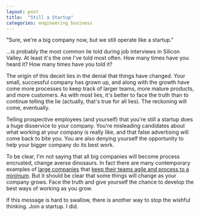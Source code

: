 ```yaml
---
layout: post
title:  "Still a Startup"
categories: engineering business
---
```


"Sure, we're a big company now, but we still operate like a startup."

...is probably the most common lie told during job interviews in Silicon Valley. At least it's the one I've told most often. How many times have you heard it? How many times have you told it?

The origin of this deceit lies in the denial that things have changed. Your small, successful company has grown up, and along with the growth have come more processes to keep track of larger teams, more mature products, and more customers. As with most lies, it's better to face the truth than to continue telling the lie (actually, that's true for all lies). The reckoning will come, eventually.

Telling prospective employees (and yourself) that you're still a startup does a huge disservice to your company. You're misleading candidates about what working at your company is really like, and that false advertising will come back to bite you. You are also denying yourself the opportunity to help your bigger company do its best work.

To be clear, I'm not saying that all big companies will become process encrusted, change averse dinosaurs. In fact there are many contemporary examples of [large companies](http://www.businessweek.com/articles/2013-10-10/jeff-bezos-and-the-age-of-amazon-excerpt-from-the-everything-store-by-brad-stone) that [keep their teams agile and process to a minimum](http://blog.jasoncrawford.org/two-pizza-teams). But it should be clear that some things will change as your company grows. Face the truth and give yourself the chance to develop the best ways of working as you grow.

If this message is hard to swallow, there is another way to stop the wishful thinking. Join a startup. I did.
